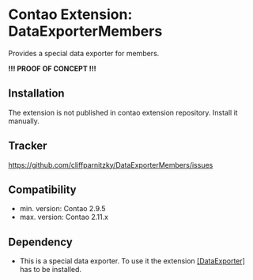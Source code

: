 Contao Extension: DataExporterMembers
=====================================

Provides a special data exporter for members.

**!!! PROOF OF CONCEPT !!!**


Installation
------------

The extension is not published in contao extension repository.
Install it manually.


Tracker
-------

https://github.com/cliffparnitzky/DataExporterMembers/issues


Compatibility
-------------

- min. version: Contao 2.9.5
- max. version: Contao 2.11.x


Dependency
----------

- This is a special data exporter. To use it the extension [[DataExporter]](https://github.com/cliffparnitzky/DataExporter) has to be installed.

